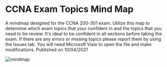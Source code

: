# CCNA Exam Topics Mind Map
A mindmap designed for the CCNA 200-301 exam. Utilize this map to determine which exam topics that your confident in and the topics that you need to be review. It's ideal to be confident in all sections before taking the exam. If there are any errors or missing topics please report them by using the Issues tab. You will need Microsoft Visio to open the file and make modifications. Published on 10/04/2021

![mindmap](https://user-images.githubusercontent.com/10291698/135866447-67ea4303-f30e-4669-93c4-bf0846fd65a9.png)
